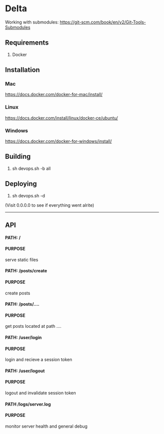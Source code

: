 # Delta

Working with submodules: https://git-scm.com/book/en/v2/Git-Tools-Submodules

## Requirements 
1. Docker

## Installation
### Mac
https://docs.docker.com/docker-for-mac/install/

### Linux
https://docs.docker.com/install/linux/docker-ce/ubuntu/

### Windows
https://docs.docker.com/docker-for-windows/install/

## Building
1. sh devops.sh -b all

## Deploying
1. sh devops.sh -d

(Visit 0.0.0.0 to see if everything went alrite)

---

## API

#### PATH: /
#### PURPOSE
serve static files


#### PATH: /posts/create
#### PURPOSE
create posts


#### PATH: /posts/....
#### PURPOSE
get posts located at path ....


#### PATH: /user/login
#### PURPOSE
login and recieve a session token


#### PATH: /user/logout
#### PURPOSE
logout and invalidate session token


#### PATH /logs/server.log
#### PURPOSE
monitor server health and general debug



